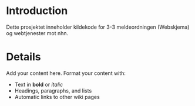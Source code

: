 # Introduction #

Dette prosjektet inneholder kildekode for 3-3 meldeordningen (Webskjema)  og webtjenester mot nhn.


# Details #

Add your content here.  Format your content with:
  * Text in **bold** or _italic_
  * Headings, paragraphs, and lists
  * Automatic links to other wiki pages